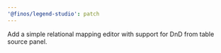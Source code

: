 ```yaml
---
'@finos/legend-studio': patch
---
```


Add a simple relational mapping editor with support for DnD from table source panel.

